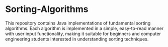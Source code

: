 # Sorting-Algorithms
This repository contains Java implementations of fundamental sorting algorithms. Each algorithm is implemented in a simple, easy-to-read manner with user input functionality, making it suitable for beginners and computer engineering students interested in understanding sorting techniques.

